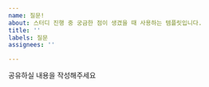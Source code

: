 ```yaml
---
name: 질문!
about: 스터디 진행 중 궁금한 점이 생겼을 때 사용하는 템플릿입니다.
title: ''
labels: 질문
assignees: ''

---
```


공유하실 내용을 작성해주세요
